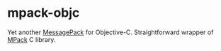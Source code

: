 # mpack-objc
Yet another [MessagePack](http://msgpack.org) for Objective-C. Straightforward wrapper of 
[MPack](https://github.com/ludocode/mpack) C library.
